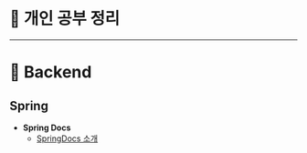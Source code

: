 # 📗 개인 공부 정리

<hr>

# 📒 Backend

## Spring
- **Spring Docs**
  - [SpringDocs 소개](./Backend/Spring/SpringDocs/SpringDocs%20소개.md)